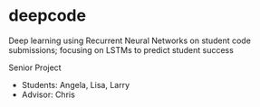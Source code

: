 # deepcode
Deep learning using Recurrent Neural Networks on student code submissions; focusing on LSTMs to predict student success

Senior Project
- Students: Angela, Lisa, Larry
- Advisor: Chris